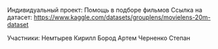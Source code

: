 Индивидуальный проект: Помощь в подборе фильмов
Ссылка на датасет: https://www.kaggle.com/datasets/grouplens/movielens-20m-dataset

Участники:
Немтырев Кирилл
Бород Артем
Черненко Степан